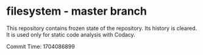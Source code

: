 # filesystem - master branch

This repository contains frozen state of the repository.
Its history is cleared. It is used only for static code
analysis with Codacy.

Commit Time: 1704086899